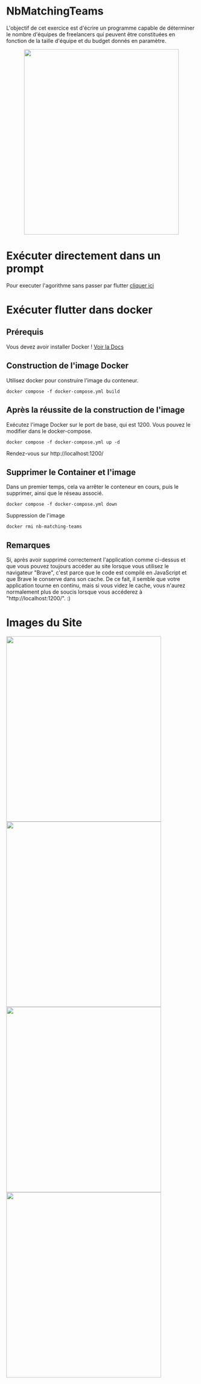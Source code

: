 # NbMatchingTeams
L'objectif de cet exercice est d'écrire un programme capable de déterminer le nombre d'équipes de freelancers qui peuvent être constituées en fonction de la taille d'équipe et du budget donnés en paramètre.

<center>
  <img src="https://github.com/LuCXaDs/nbMatchingTeams/assets/69203865/c5aa4533-71d9-4127-8d65-7e471a42164c" width="410" height="490" />
</center>

# Exécuter directement dans un prompt
Pour executer l'agorithme sans passer par flutter <a href="https://github.com/LuCXaDs/nbMatchingTeams/tree/main/AlgoNbMatchingTeams">cliquer ici<a/>


# Exécuter flutter dans docker
## Prérequis
Vous devez avoir installer Docker ! <a href="https://docs.docker.com/engine/install/">Voir la Docs</a>
## Construction de l'image Docker
Utilisez docker pour construire l'image du conteneur.
```
docker compose -f docker-compose.yml build
```

## Après la réussite de la construction de l'image
Exécutez l'image Docker sur le port de base, qui est 1200. Vous pouvez le modifier dans le docker-compose.
```
docker compose -f docker-compose.yml up -d
```

Rendez-vous sur http://localhost:1200/

## Supprimer le Container et l'image
Dans un premier temps, cela va arrêter le conteneur en cours, puis le supprimer, ainsi que le réseau associé.
```
docker compose -f docker-compose.yml down
```
Suppression de l'image
```
docker rmi nb-matching-teams
```
## Remarques
Si, après avoir supprimé correctement l'application comme ci-dessus et que vous pouvez toujours accéder au site lorsque vous utilisez le navigateur "Brave", c'est parce que le code est compilé en JavaScript et que Brave le conserve dans son cache. De ce fait, il semble que votre application tourne en continu, mais si vous videz le cache, vous n'aurez normalement plus de soucis lorsque vous accéderez à "http://localhost:1200/". :)

# Images du Site

<img src="https://github.com/LuCXaDs/nbMatchingTeams/assets/69203865/81458f01-483e-4bd4-b676-eb88ff7a3865" width="410" height="490" />

<img src="https://github.com/LuCXaDs/nbMatchingTeams/assets/69203865/2dba78f0-6cd3-480e-811d-adb96055997a" width="410" height="490" />

<img src="https://github.com/LuCXaDs/nbMatchingTeams/assets/69203865/79a48eb6-011f-4e7b-92e5-dd2e190eb975" width="410" height="490" />

<img src="https://github.com/LuCXaDs/nbMatchingTeams/assets/69203865/fe5b2164-bda3-4c26-b55d-6ae4f3aea3af" width="410" height="490" />

